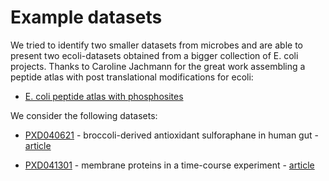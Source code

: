 # Example datasets

We tried to identify two smaller datasets from microbes and are able to present two
ecoli-datasets obtained from a bigger collection of E. coli projects. Thanks
to Caroline Jachmann for the great work assembling a peptide atlas with post translational
modifications for ecoli:

- [E. coli peptide atlas with phosphosites](https://www.uniprot.org/proteomes/UP000000625)

We consider the following datasets:


- [PXD040621](https://www.ebi.ac.uk/pride/archive/projects/PXD040621) - broccoli-derived antioxidant sulforaphane in human gut - [article](https://www.sciencedirect.com/science/article/pii/S1756464623002451)

- [PXD041301](https://www.ebi.ac.uk/pride/archive/projects/PXD041301) - membrane proteins in a time-course experiment - [article](https://www.frontiersin.org/journals/microbiology/articles/10.3389/fmicb.2024.1361270/full)
